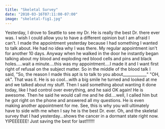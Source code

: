 ```yaml
---
title: "Skeletal Survey"
date: "2010-03-16T07:11:00-07:00"
image: "skeletal-fig1.jpg"
---
```


Yesterday, I drove to Seattle to see my Dr. He is really the best Dr. there ever was. I wish I could allow you to have a different opinion but I am afraid I can't. 
I made the appointment yesterday because I had something I wanted to talk about. 
He had no idea why I was there. My regular appointment isn't for another 10 days. Anyway when he walked in the door he instantly began talking about my blood and exploding red blood cells and pins and black holes.....wait a minute....this was my appointment....I made it and I want first right of refusal on the subject matter. So in the middle of the blood talk I said, "So, the reason I made this apt is to talk to you about____________" "OH, ok". That was it. He is so cool...with a big smile he turned and looked at me and we talked about my stuff. Then I said something about wanting it done today, like I had control over everything, and he said OK again! He is awesome. Then he said he would call me and he did....well, I called him but he got right on the phone and answered all my questions. He is even making another appointment for me.
See, this is why you will ultimately have to side with me when I say he is the best Dr. ever. 
Oh, and the skeletal survey that I had yesterday...shows the cancer in a dormant state right now. YIPEEEEEE!
Just saving the best for last!!!!!!!